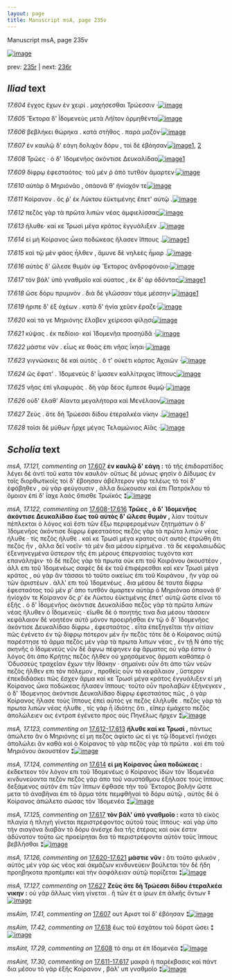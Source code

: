 ```yaml
---
layout: page
title: Manuscript msA, page 235v
---
```


Manuscript msA, page 235v

[![image](http://www.homermultitext.org/iipsrv?OBJ=IIP,1.0&FIF=/project/homer/pyramidal/deepzoom/hmt/vaimg/2017a/VA235VN_0737.tif&WID=100&CVT=JPEG)](http://www.homermultitext.org/ict2/?urn=urn:cite2:hmt:vaimg.2017a:VA235VN_0737)

prev:  [235r](../235r) | next:  [236r](../236r)

## *Iliad* text

*17.604* <a id="17.604"/> ἔγχος ἔχων ἐν χειρὶ . μαχήσεσθαι Τρώεσσιν ·[![image](http://www.homermultitext.org/iipsrv?OBJ=IIP,1.0&FIF=/project/homer/pyramidal/deepzoom/hmt/vaimg/2017a/VA235VN_0737.tif&RGN=0.479,0.2292,0.394,0.0323&WID=1000&CVT=JPEG)](http://www.homermultitext.org/ict2/?urn=urn:cite2:hmt:vaimg.2017a:VA235VN_0737@0.479,0.2292,0.394,0.0323)

*17.605* <a id="17.605"/> Ἕκτορα δ' Ϊδομενεὺς μετὰ Λήϊτον ὁρμηθέντα[![image](http://www.homermultitext.org/iipsrv?OBJ=IIP,1.0&FIF=/project/homer/pyramidal/deepzoom/hmt/vaimg/2017a/VA235VN_0737.tif&RGN=0.48,0.2547,0.409,0.0285&WID=1000&CVT=JPEG)](http://www.homermultitext.org/ict2/?urn=urn:cite2:hmt:vaimg.2017a:VA235VN_0737@0.48,0.2547,0.409,0.0285)

*17.606* <a id="17.606"/> βεβλήκει θώρηκα . κατὰ στῆθος . παρὰ μαζόν·[![image](http://www.homermultitext.org/iipsrv?OBJ=IIP,1.0&FIF=/project/homer/pyramidal/deepzoom/hmt/vaimg/2017a/VA235VN_0737.tif&RGN=0.486,0.2757,0.409,0.027&WID=1000&CVT=JPEG)](http://www.homermultitext.org/ict2/?urn=urn:cite2:hmt:vaimg.2017a:VA235VN_0737@0.486,0.2757,0.409,0.027)

*17.607* <a id="17.607"/> ἐν καυλῷ δ' εάγη δολιχὸν δόρυ , τοὶ δὲ ἐβόησαν[![image](http://www.homermultitext.org/iipsrv?OBJ=IIP,1.0&FIF=/project/homer/pyramidal/deepzoom/hmt/vaimg/2017a/VA235VN_0737.tif&RGN=0.488,0.2953,0.391,0.027&WID=1000&CVT=JPEG)](http://www.homermultitext.org/ict2/?urn=urn:cite2:hmt:vaimg.2017a:VA235VN_0737@0.488,0.2953,0.391,0.027)[1](#msAim_17.41), [2](#msA_17.121)

*17.608* <a id="17.608"/> Τρῶες · ὁ δ̀' Ἰδομενῆος ἀκόντισε Δευκαλίδαο[![image](http://www.homermultitext.org/iipsrv?OBJ=IIP,1.0&FIF=/project/homer/pyramidal/deepzoom/hmt/vaimg/2017a/VA235VN_0737.tif&RGN=0.487,0.3163,0.391,0.0225&WID=1000&CVT=JPEG)](http://www.homermultitext.org/ict2/?urn=urn:cite2:hmt:vaimg.2017a:VA235VN_0737@0.487,0.3163,0.391,0.0225)[1](#msAint_17.29)

*17.609* <a id="17.609"/> δίφρῳ ἐφεσταότος· τοῦ μέν ῥ ἀπὸ τυτθὸν ἅμαρτεν·[![image](http://www.homermultitext.org/iipsrv?OBJ=IIP,1.0&FIF=/project/homer/pyramidal/deepzoom/hmt/vaimg/2017a/VA235VN_0737.tif&RGN=0.488,0.3358,0.427,0.0218&WID=1000&CVT=JPEG)](http://www.homermultitext.org/ict2/?urn=urn:cite2:hmt:vaimg.2017a:VA235VN_0737@0.488,0.3358,0.427,0.0218)

*17.610* <a id="17.610"/> αὐτὰρ ὃ Μηριόνᾱο , ὀπάονά θ' ἡνίοχόν τε[![image](http://www.homermultitext.org/iipsrv?OBJ=IIP,1.0&FIF=/project/homer/pyramidal/deepzoom/hmt/vaimg/2017a/VA235VN_0737.tif&RGN=0.488,0.3539,0.356,0.021&WID=1000&CVT=JPEG)](http://www.homermultitext.org/ict2/?urn=urn:cite2:hmt:vaimg.2017a:VA235VN_0737@0.488,0.3539,0.356,0.021)

*17.611* <a id="17.611"/> Κοίρανον . ὅς ῥ' ἐκ Λύκτου ἐϋκτιμένης ἕπετ' αὐτῷ .[![image](http://www.homermultitext.org/iipsrv?OBJ=IIP,1.0&FIF=/project/homer/pyramidal/deepzoom/hmt/vaimg/2017a/VA235VN_0737.tif&RGN=0.488,0.3727,0.421,0.0225&WID=1000&CVT=JPEG)](http://www.homermultitext.org/ict2/?urn=urn:cite2:hmt:vaimg.2017a:VA235VN_0737@0.488,0.3727,0.421,0.0225)

*17.612* <a id="17.612"/> πεζὸς γὰρ τὰ πρῶτα λιπὼν νέας ἀμφιελίσσας[![image](http://www.homermultitext.org/iipsrv?OBJ=IIP,1.0&FIF=/project/homer/pyramidal/deepzoom/hmt/vaimg/2017a/VA235VN_0737.tif&RGN=0.489,0.3922,0.414,0.0248&WID=1000&CVT=JPEG)](http://www.homermultitext.org/ict2/?urn=urn:cite2:hmt:vaimg.2017a:VA235VN_0737@0.489,0.3922,0.414,0.0248)

*17.613* <a id="17.613"/> ἤλυθε· καί κε Τρωσὶ μέγα κράτος ἐγγυάλιξεν .[![image](http://www.homermultitext.org/iipsrv?OBJ=IIP,1.0&FIF=/project/homer/pyramidal/deepzoom/hmt/vaimg/2017a/VA235VN_0737.tif&RGN=0.489,0.4117,0.408,0.0248&WID=1000&CVT=JPEG)](http://www.homermultitext.org/ict2/?urn=urn:cite2:hmt:vaimg.2017a:VA235VN_0737@0.489,0.4117,0.408,0.0248)

*17.614* <a id="17.614"/> εἰ μὴ Κοίρανος ὦκα ποδώκεας ἤλασεν ἵ̈ππους .[![image](http://www.homermultitext.org/iipsrv?OBJ=IIP,1.0&FIF=/project/homer/pyramidal/deepzoom/hmt/vaimg/2017a/VA235VN_0737.tif&RGN=0.49,0.4298,0.419,0.0248&WID=1000&CVT=JPEG)](http://www.homermultitext.org/ict2/?urn=urn:cite2:hmt:vaimg.2017a:VA235VN_0737@0.49,0.4298,0.419,0.0248)[1](#msA_17.124)

*17.615* <a id="17.615"/> καὶ τῷ μὲν φάος ἦλθεν , ἄμυνε δὲ νηλεὲς ἦμαρ .[![image](http://www.homermultitext.org/iipsrv?OBJ=IIP,1.0&FIF=/project/homer/pyramidal/deepzoom/hmt/vaimg/2017a/VA235VN_0737.tif&RGN=0.489,0.4485,0.419,0.0255&WID=1000&CVT=JPEG)](http://www.homermultitext.org/ict2/?urn=urn:cite2:hmt:vaimg.2017a:VA235VN_0737@0.489,0.4485,0.419,0.0255)

*17.616* <a id="17.616"/> αὐτὸς δ' ὤλεσε θυμὸν ὑφ Ἕκτορος ἀνδροφόνοιο·[![image](http://www.homermultitext.org/iipsrv?OBJ=IIP,1.0&FIF=/project/homer/pyramidal/deepzoom/hmt/vaimg/2017a/VA235VN_0737.tif&RGN=0.489,0.4681,0.406,0.0248&WID=1000&CVT=JPEG)](http://www.homermultitext.org/ict2/?urn=urn:cite2:hmt:vaimg.2017a:VA235VN_0737@0.489,0.4681,0.406,0.0248)

*17.617* <a id="17.617"/> τὸν βάλ' ὑπὸ γναθμοῖο καὶ ούατος , ἐκ δ' ὰρ ὀδόντας[![image](http://www.homermultitext.org/iipsrv?OBJ=IIP,1.0&FIF=/project/homer/pyramidal/deepzoom/hmt/vaimg/2017a/VA235VN_0737.tif&RGN=0.488,0.4853,0.424,0.0233&WID=1000&CVT=JPEG)](http://www.homermultitext.org/ict2/?urn=urn:cite2:hmt:vaimg.2017a:VA235VN_0737@0.488,0.4853,0.424,0.0233)[1](#msA_17.125)

*17.618* <a id="17.618"/> ῶσε δόρυ πρυμνὸν . διὰ δὲ γλῶσσαν τάμε μέσσην·[![image](http://www.homermultitext.org/iipsrv?OBJ=IIP,1.0&FIF=/project/homer/pyramidal/deepzoom/hmt/vaimg/2017a/VA235VN_0737.tif&RGN=0.489,0.5041,0.428,0.0225&WID=1000&CVT=JPEG)](http://www.homermultitext.org/ict2/?urn=urn:cite2:hmt:vaimg.2017a:VA235VN_0737@0.489,0.5041,0.428,0.0225)[1](#msAim_17.42)

*17.619* <a id="17.619"/> ήριπε δ' ἐξ ὀχέων . κατὰ δ' ἡνία χεῦεν ἔραζε·[![image](http://www.homermultitext.org/iipsrv?OBJ=IIP,1.0&FIF=/project/homer/pyramidal/deepzoom/hmt/vaimg/2017a/VA235VN_0737.tif&RGN=0.487,0.5229,0.409,0.0248&WID=1000&CVT=JPEG)](http://www.homermultitext.org/ict2/?urn=urn:cite2:hmt:vaimg.2017a:VA235VN_0737@0.487,0.5229,0.409,0.0248)

*17.620* <a id="17.620"/> καὶ τά γε Μηριόνης ἔλαβεν χείρεσσι φίλῃσι[![image](http://www.homermultitext.org/iipsrv?OBJ=IIP,1.0&FIF=/project/homer/pyramidal/deepzoom/hmt/vaimg/2017a/VA235VN_0737.tif&RGN=0.488,0.5409,0.389,0.0248&WID=1000&CVT=JPEG)](http://www.homermultitext.org/ict2/?urn=urn:cite2:hmt:vaimg.2017a:VA235VN_0737@0.488,0.5409,0.389,0.0248)

*17.621* <a id="17.621"/> κύψας . ἐκ πεδίοιο· καὶ Ἰ̈δομενῆα προσηύδᾱ ·[![image](http://www.homermultitext.org/iipsrv?OBJ=IIP,1.0&FIF=/project/homer/pyramidal/deepzoom/hmt/vaimg/2017a/VA235VN_0737.tif&RGN=0.49,0.5597,0.409,0.0225&WID=1000&CVT=JPEG)](http://www.homermultitext.org/ict2/?urn=urn:cite2:hmt:vaimg.2017a:VA235VN_0737@0.49,0.5597,0.409,0.0225)

*17.622* <a id="17.622"/> μάστιε νῦν . εἷως κε θοὰς ἐπι νῆας ΐκηαι·[![image](http://www.homermultitext.org/iipsrv?OBJ=IIP,1.0&FIF=/project/homer/pyramidal/deepzoom/hmt/vaimg/2017a/VA235VN_0737.tif&RGN=0.487,0.583,0.382,0.0225&WID=1000&CVT=JPEG)](http://www.homermultitext.org/ict2/?urn=urn:cite2:hmt:vaimg.2017a:VA235VN_0737@0.487,0.583,0.382,0.0225)

*17.623* <a id="17.623"/> γιγνώσκεις δὲ καὶ αὐτὸς . ὅ τ' οὐκέτι κάρτος Ἀχαιῶν ·[![image](http://www.homermultitext.org/iipsrv?OBJ=IIP,1.0&FIF=/project/homer/pyramidal/deepzoom/hmt/vaimg/2017a/VA235VN_0737.tif&RGN=0.484,0.6011,0.42,0.0218&WID=1000&CVT=JPEG)](http://www.homermultitext.org/ict2/?urn=urn:cite2:hmt:vaimg.2017a:VA235VN_0737@0.484,0.6011,0.42,0.0218)

*17.624* <a id="17.624"/> ὣς ἔφατ' . Ἰ̈δομενεὺς δ' ΐμασεν καλλίτριχας ἵ̈ππους[![image](http://www.homermultitext.org/iipsrv?OBJ=IIP,1.0&FIF=/project/homer/pyramidal/deepzoom/hmt/vaimg/2017a/VA235VN_0737.tif&RGN=0.484,0.6183,0.444,0.0248&WID=1000&CVT=JPEG)](http://www.homermultitext.org/ict2/?urn=urn:cite2:hmt:vaimg.2017a:VA235VN_0737@0.484,0.6183,0.444,0.0248)

*17.625* <a id="17.625"/> νῆας ἐπὶ γλαφυρὰς . δὴ γὰρ δέος ἔμπεσε θυμῷ·[![image](http://www.homermultitext.org/iipsrv?OBJ=IIP,1.0&FIF=/project/homer/pyramidal/deepzoom/hmt/vaimg/2017a/VA235VN_0737.tif&RGN=0.487,0.6371,0.42,0.024&WID=1000&CVT=JPEG)](http://www.homermultitext.org/ict2/?urn=urn:cite2:hmt:vaimg.2017a:VA235VN_0737@0.487,0.6371,0.42,0.024)

*17.626* <a id="17.626"/> οὐδ' ἔλαθ' Αἴαντα μεγαλήτορα καὶ Μενέλαον[![image](http://www.homermultitext.org/iipsrv?OBJ=IIP,1.0&FIF=/project/homer/pyramidal/deepzoom/hmt/vaimg/2017a/VA235VN_0737.tif&RGN=0.484,0.6566,0.406,0.0248&WID=1000&CVT=JPEG)](http://www.homermultitext.org/ict2/?urn=urn:cite2:hmt:vaimg.2017a:VA235VN_0737@0.484,0.6566,0.406,0.0248)

*17.627* <a id="17.627"/> Ζεὺς . ὅτε δὴ Τρώεσσι δίδου ἑτεραλκέα νίκην .[![image](http://www.homermultitext.org/iipsrv?OBJ=IIP,1.0&FIF=/project/homer/pyramidal/deepzoom/hmt/vaimg/2017a/VA235VN_0737.tif&RGN=0.489,0.6747,0.419,0.027&WID=1000&CVT=JPEG)](http://www.homermultitext.org/ict2/?urn=urn:cite2:hmt:vaimg.2017a:VA235VN_0737@0.489,0.6747,0.419,0.027)[1](#msA_17.127)

*17.628* <a id="17.628"/> τοῖσι δὲ μύθων ἦρχε μέγας Τελαμώνιος Αἴᾱς ·[![image](http://www.homermultitext.org/iipsrv?OBJ=IIP,1.0&FIF=/project/homer/pyramidal/deepzoom/hmt/vaimg/2017a/VA235VN_0737.tif&RGN=0.484,0.695,0.419,0.0255&WID=1000&CVT=JPEG)](http://www.homermultitext.org/ict2/?urn=urn:cite2:hmt:vaimg.2017a:VA235VN_0737@0.484,0.695,0.419,0.0255)

## *Scholia* text

*msA, 17.121, commenting on* [17.607](#17.607)  <a id="msA_17.121"/> **ἐν καυλῷ δ' εάγη :** τὸ τῆς ἐπιδορατίδος λέγει δὲ ἀντὶ τοῦ κατα τὸν καυλὸν· οὕτως δὲ μόνως φησὶν ὁ Δίδυμος ἐν τοῖς διορθωτικοῖς τοὶ δ' ἔβοησαν ἀβέλτερον γὰρ τελέως τὸ τοὶ δ' ἐφόβηθεν , οὐ γὰρ φεύγουσιν , ἀλλα διώκουσιν καὶ ἐπι Πατρόκλου τὸ ὅμοιον ἐπί δ' ΐαχε λαὸς ὄπισθε Τρωϊκός ⁑[![image](http://www.homermultitext.org/iipsrv?OBJ=IIP,1.0&FIF=/project/homer/pyramidal/deepzoom/hmt/vaimg/2017a/VA235VN_0737.tif&RGN=0.238,0.118,0.694,0.0368&WID=1000&CVT=JPEG)](http://www.homermultitext.org/ict2/?urn=urn:cite2:hmt:vaimg.2017a:VA235VN_0737@0.238,0.118,0.694,0.0368)

*msA, 17.122, commenting on* [17.608-17.616](#17.608-17.616)  <a id="msA_17.122"/> **Τρῶες , ὁ δ' Ἰδομενῆος ἀκόντισε Δευκαλίδαο ἕως τοῦ αὐτὸς δ' ὤλεσε θυμὸν ,** λίαν τούτων πέπλεκται ὁ λόγος καὶ ἔστι τῶν ἔξω περιφερομένων ζητημάτων ὁ δ' Ἰδομενῆος ἀκόντισε δίφρῳ ἐφεσταότος πεζὸς γὰρ τὰ πρῶτα λιπών νέας ήλυθε · τίς πεζὸς ήλυθε . καί κε Τρωσὶ μέγα κρατος οὑτ αυτὸς ἐτρώθη ὅτι πεζὸς ἦν , ἀλλα δεῖ νοεῖν· τὰ μὲν δια μέσου εἰρημένα . τὰ δε κεφαλαιωδῶς ἐξενηνεγμένα ὕστερον τῆς ἐπι μέρους ἐπεργασίας τυχόντα κατ επανάληψιν· τὸ δὲ πεζὸς γὰρ τὰ πρωτα οὐκ επι τοῦ Κοιράνου ἀκουστέον , ἀλλ επι τοῦ Ἰδομενέως σαφὲς δὲ ἐκ τοῦ ἐπιφέρεσθαι καί κεν Τρωσὶ μέγα κράτος , οὑ γὰρ ἂν τάσσοι τὸ τοῦτο οικείως ἐπι τοῦ Κοιράνου , ἢν γὰρ οὐ τῶν ἀριστέων . ἀλλ' επι τοῦ Ἰδομενέως . δια μέσου δὲ ταυτα δίφρω ἐφεσταότος τοῦ μέν ρ’ ἀπο τυτθὸν άμαρτεν αὐτὰρ ὁ Μηριόναο ὁπαονά θ' ἡνίοχόν τε Κοίρανον ὅς ρ’ ἐκ Λύκτου ἐϋκτιμένης ἕπετ' αὐτῷ ὥστε εῖναι τὸ ἑξῆς . ὁ δ' Ϊδομενῆος ἀκόντισε Δευκαλίδαο πεζὸς γὰρ τὰ πρῶτα λιπὼν νέας ἤλυθεν ὁ Ϊδομενεύς · εἴωθε δὲ ὁ ποιητής τινα δια μέσου τάσσειν κεφάλαιον δὲ νοητέον αὐτὸ μόνον προειρῆσθαι ἐν τῷ ὁ δ' Ἰδομενῆος ἀκόντισε Δευκαλίδαο δίφρω , ἐφεσταότος . εἶτα ἐπεξηγεῖται τὴν αἰτίαν πῶς ἐγένετο ἐν τῷ δίφρῳ πότερον μὲν ἦν πεζὸς τότε δὲ ὁ Κοίρανος αὐτῷ παρέστησε τὸ ἅρμα πεζὸς μὲν γὰρ τὰ πρωτα λιπων νέας , ἐν τῇ Ν ἀπο τῆς σκηνῆς ὁ Ϊδομενεὺς νῦν δὲ ἄφνω πέφηνεν ἐφ ἅρματος οὐ γάρ ἐστιν ὁ λόγος ὅτι ἀπο Κρήτης πεζὸς ῆλθεν οὐ χρησάμενος ἅρματι καθάπερ ὁ Ὀδυσσεὺς τραχεῖαν ἔχων τὴν Ϊθάκην · σημαίνει οὖν ὅτι ἀπο τῶν νεῶν πεζὸς ῆλθεν επι τὸν πόλεμον , προθεὶς οὖν τὸ κεφάλαιον , ὕστερον ἐπεκδιδάσκει πῶς ἔσχεν ἅρμα καί κε Τρωσὶ μέγα κράτος ἐγγυάλιξεν εἰ μὴ Κοίρανος ὦκα ποδώκεας ἤλασεν ἵππους· τοῦτο οὖν προλαβὼν ἐξήνεγκεν , ὁ δ' Ἰδομενηος ἀκόντισε Δευκαλίδαο δίφρῳ ἐφεσταότος πῶς , ὁ γὰρ Κοίρανος ἤλασε τοὺς ἵππους ἐπεὶ αὐτός γε πεζὸς ἐλήλυθε . πεζὸς γὰρ τὰ πρωτα λιπὼν νέας ήλυθε , τίς γὰρ ἦ ἰδιότης ὅτι , εἴπερ ἐμάχετο πεζὸς ἀπολώλειεν οις ἐντροπ ἐγένετο προς οὺς Πηνέλως ῆρχεν ⁑[![image](http://www.homermultitext.org/iipsrv?OBJ=IIP,1.0&FIF=/project/homer/pyramidal/deepzoom/hmt/vaimg/2017a/VA235VN_0737.tif&RGN=0.226,0.2134,0.682,0.5537&WID=1000&CVT=JPEG)](http://www.homermultitext.org/ict2/?urn=urn:cite2:hmt:vaimg.2017a:VA235VN_0737@0.226,0.2134,0.682,0.5537)

*msA, 17.123, commenting on* [17.612-17.613](#17.612-17.613)  <a id="msA_17.123"/> **ἤλυθε καί κε Τρωσὶ ,** πάντως ἀπώλετο ἂν ὁ Μηριόνης εἰ μη πεζὸς ἀφίκτο ὡς εί γε τῷ Ϊδομενεῖ ἡνιόχει ἀπολώλει ἂν καθὰ καὶ ὁ Κοίρανος τὸ γὰρ πεζὸς γὰρ τὰ πρῶτα . καὶ ἐπι τοῦ Μηριόνου ἀκουστέον ⁑[![image](http://www.homermultitext.org/iipsrv?OBJ=IIP,1.0&FIF=/project/homer/pyramidal/deepzoom/hmt/vaimg/2017a/VA235VN_0737.tif&RGN=0.229,0.7513,0.682,0.0248&WID=1000&CVT=JPEG)](http://www.homermultitext.org/ict2/?urn=urn:cite2:hmt:vaimg.2017a:VA235VN_0737@0.229,0.7513,0.682,0.0248)

*msA, 17.124, commenting on* [17.614](#17.614)  <a id="msA_17.124"/> **εἰ μη Κοίρανος ὦκα ποδώκεας :** ἐκδεκτεον τὸν λόγον επι τοῦ Ἰδομενέως ὁ Κοίρανος ϊδὼν τὸν Ἰδομενέα κινδυνεύοντα πεζὸν πεζὸς γὰρ ἀπο τοῦ ναυστάθμου ἐξήλασε τοὺς ἵππους δεξάμενος αὐτὸν ἐπι τῶν ἵππων ἔφθασε τὴν τοῦ Ἕκτορος βολὴν ὥστε μετα τὸ ἀναβῆναι ἐπι τὸ ἅρμα τότε πεμφθῆναὶ τὸ δόρυ αὐτῷ , αὐτὸς δὲ ὁ Κοίρανος ἀπώλετο σώσας τὸν Ἰδομενέα ⁑[![image](http://www.homermultitext.org/iipsrv?OBJ=IIP,1.0&FIF=/project/homer/pyramidal/deepzoom/hmt/vaimg/2017a/VA235VN_0737.tif&RGN=0.226,0.7716,0.7,0.0391&WID=1000&CVT=JPEG)](http://www.homermultitext.org/ict2/?urn=urn:cite2:hmt:vaimg.2017a:VA235VN_0737@0.226,0.7716,0.7,0.0391)

*msA, 17.125, commenting on* [17.617](#17.617)  <a id="msA_17.125"/> **τὸν βάλ' ὑπὸ γναθμοῖο :** κατα τὸ εἰκὸς πλαγία ἡ πληγὴ γίνεται περιστρέφοντος αὐτοῦ τοὺς ἵππους· καὶ γὰρ ὑπο τὴν σιαγόνα διαβὰν τὸ δόρυ ἀνέσχε δια τῆς ἑτέρας καὶ οὐκ έστιν ἀδύνατον τοῦτο ὡς προείρηται δια τὸ περιστρέφοντα αὐτὸν τοὺς ἵππους βεβλῆσθαι ⁑[![image](http://www.homermultitext.org/iipsrv?OBJ=IIP,1.0&FIF=/project/homer/pyramidal/deepzoom/hmt/vaimg/2017a/VA235VN_0737.tif&RGN=0.233,0.7956,0.711,0.0406&WID=1000&CVT=JPEG)](http://www.homermultitext.org/ict2/?urn=urn:cite2:hmt:vaimg.2017a:VA235VN_0737@0.233,0.7956,0.711,0.0406)

*msA, 17.126, commenting on* [17.620-17.621](#17.620-17.621)  <a id="msA_17.126"/> **μάστιε νῦν :** ὅτι τοῦτο φιλικὸν , αὐτὸς μὲν γὰρ ὡς νέος καὶ ἀκμάζων κινδυνεύειν βούλεται τὸν δὲ ἤδη προηβηκοτα προπέμπει καὶ τὴν ἀσφάλειαν αὐτῷ πορίζεται ⁑[![image](http://www.homermultitext.org/iipsrv?OBJ=IIP,1.0&FIF=/project/homer/pyramidal/deepzoom/hmt/vaimg/2017a/VA235VN_0737.tif&RGN=0.233,0.8168,0.705,0.0315&WID=1000&CVT=JPEG)](http://www.homermultitext.org/ict2/?urn=urn:cite2:hmt:vaimg.2017a:VA235VN_0737@0.233,0.8168,0.705,0.0315)

*msA, 17.127, commenting on* [17.627](#17.627)  <a id="msA_17.127"/> **Ζεὺς ὅτε δὴ Τρώεσσι δίδου ἑτεραλκέα νικην :** οὐ γὰρ ἄλλως νίκη γίνεται . ἢ τῶν ἑτ α ίρων ἐπ ἀλκῆς ὄντων ‡[![image](http://www.homermultitext.org/iipsrv?OBJ=IIP,1.0&FIF=/project/homer/pyramidal/deepzoom/hmt/vaimg/2017a/VA235VN_0737.tif&RGN=0.227,0.8273,0.702,0.033&WID=1000&CVT=JPEG)](http://www.homermultitext.org/ict2/?urn=urn:cite2:hmt:vaimg.2017a:VA235VN_0737@0.227,0.8273,0.702,0.033)

*msAim, 17.41, commenting on* [17.607](#17.607)  <a id="msAim_17.41"/> ουτ Αριστ τοί δ' ἐβόησαν ⁑[![image](http://www.homermultitext.org/iipsrv?OBJ=IIP,1.0&FIF=/project/homer/pyramidal/deepzoom/hmt/vaimg/2017a/VA235VN_0737.tif&RGN=0.435,0.2945,0.057,0.0451&WID=1000&CVT=JPEG)](http://www.homermultitext.org/ict2/?urn=urn:cite2:hmt:vaimg.2017a:VA235VN_0737@0.435,0.2945,0.057,0.0451)

*msAim, 17.42, commenting on* [17.618](#17.618)  <a id="msAim_17.42"/> ἕως τοῦ ἐσχάτου τοῦ δόρατ ῶσει ⁑[![image](http://www.homermultitext.org/iipsrv?OBJ=IIP,1.0&FIF=/project/homer/pyramidal/deepzoom/hmt/vaimg/2017a/VA235VN_0737.tif&RGN=0.448,0.5026,0.047,0.0466&WID=1000&CVT=JPEG)](http://www.homermultitext.org/ict2/?urn=urn:cite2:hmt:vaimg.2017a:VA235VN_0737@0.448,0.5026,0.047,0.0466)

*msAint, 17.29, commenting on* [17.608](#17.608)  <a id="msAint_17.29"/> τὸ σημ οτ ἐπ Ιδομενέα ⁑[![image](http://www.homermultitext.org/iipsrv?OBJ=IIP,1.0&FIF=/project/homer/pyramidal/deepzoom/hmt/vaimg/2017a/VA235VN_0737.tif&RGN=0.875,0.3118,0.055,0.0293&WID=1000&CVT=JPEG)](http://www.homermultitext.org/ict2/?urn=urn:cite2:hmt:vaimg.2017a:VA235VN_0737@0.875,0.3118,0.055,0.0293)

*msAint, 17.30, commenting on* [17.611-17.617](#17.611-17.617)  <a id="msAint_17.30"/> μακρὰ ἡ παρέκβασις καὶ πάντ δια μέσου τὸ γὰρ ἑξῆς Κοίρανον , βάλ' υπ γναθμοῖο ⁑[![image](http://www.homermultitext.org/iipsrv?OBJ=IIP,1.0&FIF=/project/homer/pyramidal/deepzoom/hmt/vaimg/2017a/VA235VN_0737.tif&RGN=0.842,0.3524,0.101,0.0443&WID=1000&CVT=JPEG)](http://www.homermultitext.org/ict2/?urn=urn:cite2:hmt:vaimg.2017a:VA235VN_0737@0.842,0.3524,0.101,0.0443)